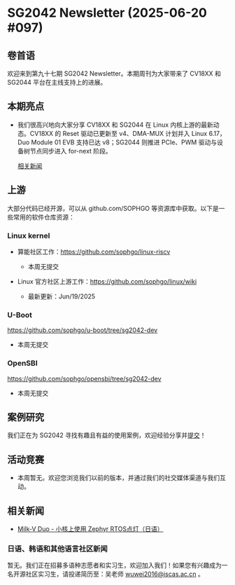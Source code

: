# SG2042 Newsletter (2025-06-20 #097)

## 卷首语

欢迎来到第九十七期 SG2042 Newsletter。本期周刊为大家带来了 CV18XX 和 SG2044 平台在主线支持上的进展。

## 本期亮点

+ 我们很高兴地向大家分享  CV18XX 和 SG2044 在 Linux 内核上游的最新动态。CV18XX 的 Reset 驱动已更新至 v4、DMA-MUX 计划并入 Linux 6.17，Duo Module 01 EVB 支持已达 v8；SG2044 则推进 PCIe、PWM 驱动与设备树节点同步进入 for-next 阶段。

  [相关新闻](https://lore.kernel.org/sophgo/MA0P287MB2262D60C3C3D3AEF534C0666FE7DA@MA0P287MB2262.INDP287.PROD.OUTLOOK.COM/)

## 上游

大部分代码已经开源，可以从 github.com/SOPHGO 等资源库中获取。以下是一些常用的软件仓库资源：

### Linux kernel

+ 算能社区工作：https://github.com/sophgo/linux-riscv

  +  本周无提交

+ Linux 官方社区上游工作：https://github.com/sophgo/linux/wiki

  + 最新更新：Jun/19/2025


### U-Boot

https://github.com/sophgo/u-boot/tree/sg2042-dev

+ 本周无提交

### OpenSBI

https://github.com/sophgo/opensbi/tree/sg2042-dev 

+ 本周无提交

## 案例研究

我们正在为 SG2042 寻找有趣且有益的使用案例，欢迎经验分享并[提交](https://github.com/sophgocommunity/SG2042-Newsletter/pulls)！

## 活动竞赛

- 本周暂无。欢迎您浏览我们以前的版本，并通过我们的社交媒体渠道与我们互动。

## 相关新闻

+ [Milk-V Duo - 小核上使用 Zephyr RTOS点灯（日语）][news-1]

[news-1]:https://qiita.com/kazueda/items/3005b9045c7caf881107

### 日语、韩语和其他语言社区新闻

暂无。我们正在招募多语种志愿者和实习生，欢迎加入我们！如果您有兴趣成为一名开源社区实习生，请投递简历至：吴老师 [wuwei2016@iscas.ac.cn](mailto:wuwei2016@iscas.ac.cn) 。